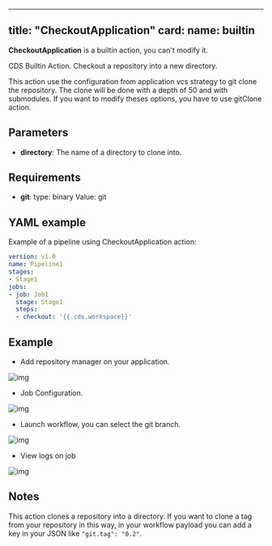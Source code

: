 
---
title: "CheckoutApplication"
card:
  name: builtin
---

**CheckoutApplication** is a builtin action, you can't modify it.

CDS Builtin Action.
Checkout a repository into a new directory.

This action use the configuration from application vcs strategy to git clone the repository.
The clone will be done with a depth of 50 and with submodules.
If you want to modify theses options, you have to use gitClone action.


## Parameters

* **directory**: The name of a directory to clone into.


## Requirements

* **git**: type: binary Value: git


## YAML example

Example of a pipeline using CheckoutApplication action:
```yml
version: v1.0
name: Pipeline1
stages:
- Stage1
jobs:
- job: Job1
  stage: Stage1
  steps:
  - checkout: '{{.cds.workspace}}'

```

## Example

* Add repository manager on your application.

![img](/images/workflows.pipelines.actions.builtin.checkout-application-repo-manager.png)

* Job Configuration.

![img](/images/workflows.pipelines.actions.builtin.checkout-application-edit-job.png)

* Launch workflow, you can select the git branch.

![img](/images/workflows.pipelines.actions.builtin.checkout-application-run-workflow.png)

* View logs on job

![img](/images/workflows.pipelines.actions.builtin.checkout-application-run-job.png)

## Notes

This action clones a repository into a directory. If you want to clone a tag from your repository in this way, in your workflow payload you can add a key in your JSON like `"git.tag": "0.2"`.
